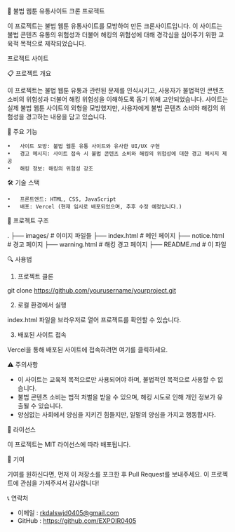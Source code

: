 🚨 불법 웹툰 유통사이트 크론 프로젝트

이 프로젝트는 불법 웹툰 유통사이트를 모방하여 만든 크론사이트입니다. 이 사이트는 불법 콘텐츠 유통의 위험성과 더불어 해킹의 위험성에 대해 경각심을 심어주기 위한 교육적 목적으로 제작되었습니다.

프로젝트 사이트

📋 프로젝트 개요

이 프로젝트는 불법 웹툰 유통과 관련된 문제를 인식시키고, 사용자가 불법적인 콘텐츠 소비의 위험성과 더불어 해킹 위험성을 이해하도록 돕기 위해 고안되었습니다. 사이트는 실제 불법 웹툰 사이트의 외형을 모방했지만, 사용자에게 불법 콘텐츠 소비와 해킹의 위험성을 경고하는 내용을 담고 있습니다.

🚀 주요 기능

	•	사이트 모방: 불법 웹툰 유통 사이트와 유사한 UI/UX 구현
	•	경고 메시지: 사이트 접속 시 불법 콘텐츠 소비와 해킹의 위험성에 대한 경고 메시지 제공
	•	해킹 정보: 해킹의 위험성 강조

🛠️ 기술 스택

	•	프론트엔드: HTML, CSS, JavaScript
	•	배포: Vercel (현재 임시로 배포되었으며, 추후 수정 예정입니다.)

 📂 프로젝트 구조

.
├── images/                 # 이미지 파일들
├── index.html              # 메인 페이지
├── notice.html             # 경고 페이지
├── warning.html            # 해킹 경고 페이지
├── README.md               # 이 파일

🔍 사용법

1. 프로젝트 클론

git clone https://github.com/yourusername/yourproject.git

2. 로컬 환경에서 실행

index.html 파일을 브라우저로 열어 프로젝트를 확인할 수 있습니다.

3. 배포된 사이트 접속

Vercel을 통해 배포된 사이트에 접속하려면 여기를 클릭하세요.



⚠️ 주의사항

- 이 사이트는 교육적 목적으로만 사용되어야 하며, 불법적인 목적으로 사용할 수 없습니다.
- 불법 콘텐츠 소비는 법적 처벌을 받을 수 있으며, 해킹 시도로 인해 개인 정보가 유출될 수 있습니다.
- 양심없는 사회에서 양심을 지키긴 힘들지만, 일말의 양심을 가지고 행동합시다.


📝 라이선스

이 프로젝트는 MIT 라이선스에 따라 배포됩니다.

👥 기여

기여를 원하신다면, 먼저 이 저장소를 포크한 후 Pull Request를 보내주세요. 이 프로젝트에 관심을 가져주셔서 감사합니다!

📞 연락처

- 이메일 : rkdalswjd0405@gmail.com
- GitHub : https://github.com/EXPOIR0405
